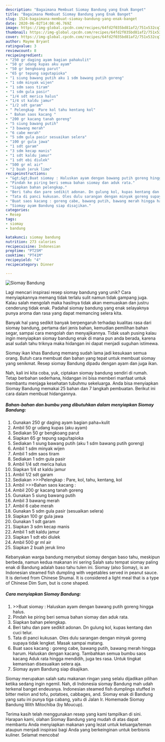 ```yaml
---
description: "Bagaimana Membuat Siomay Bandung yang Enak Banget"
title: "Bagaimana Membuat Siomay Bandung yang Enak Banget"
slug: 1524-bagaimana-membuat-siomay-bandung-yang-enak-banget
date: 2020-06-02T14:08:46.769Z
image: https://img-global.cpcdn.com/recipes/64fd2f035bd81af2/751x532cq70/siomay-bandung-foto-resep-utama.jpg
thumbnail: https://img-global.cpcdn.com/recipes/64fd2f035bd81af2/751x532cq70/siomay-bandung-foto-resep-utama.jpg
cover: https://img-global.cpcdn.com/recipes/64fd2f035bd81af2/751x532cq70/siomay-bandung-foto-resep-utama.jpg
author: Mayme Bryant
ratingvalue: 3
reviewcount: 8
recipeingredient:
- "250 gr daging ayam bagian pahakulit"
- "50 gr udang kupas aku ayam"
- "50 gr bengkoang parut"
- "65 gr tepung sagutapioka"
- "1 siung bawang putih aku 1 sdm bawang putih goreng"
- "1 sdm minyak wijen"
- "1 sdm saos tiram"
- "1 sdm gula pasir"
- "1/4 sdt merica halus"
- "1/4 st kaldu jamur"
- "1/2 sdt garam"
- " Pelengkap  Pare kol tahu kentang kol"
- " Bahan saos kacang "
- "200 gr kacang tanah goreng"
- "5 siung bawang putih"
- "3 bawang merah"
- "6 cabe merah"
- "5 sdm gula pasir sesuaikan selera"
- "100 gr gula jawa"
- "1 sdt garam"
- "3 sdm kecap manis"
- "1 sdt kaldu jamur"
- "1 sdt ebi diulek"
- "500 gr ml air"
- "2 buah jeruk limo"
recipeinstructions:
- "&gt;&gt;Buat siomay : Haluskan ayam dengan bawang putih goreng hingga halus."
- "Pindah ke piring beri semua bahan siomay dan aduk rata."
- "Siapkan bahan pelengkap."
- "Beri tahu dan pare sedikit adonan. Dn gulung kol, kupas kentang dan cuci telur."
- "Tata di panci kukusan. Oles dulu sarangan dengan minyak goreng supaya tidak lengket. Masak sampai matang."
- "Buat saos kacang : goreng cabe, bawang putih, bawang merah hingga harum. Haluskan dengan kacang. Tambahkan semua bumbu saos kacang Aduk rata hingga mendidih, juga tes rasa. Untuk tingkat kemanisan disesuaikan selera aja."
- "Siomay ayam Bandung siap disajikan."
categories:
- Resep
tags:
- siomay
- bandung

katakunci: siomay bandung 
nutrition: 273 calories
recipecuisine: Indonesian
preptime: "PT25M"
cooktime: "PT41M"
recipeyield: "4"
recipecategory: Dinner

---
```



![Siomay Bandung](https://img-global.cpcdn.com/recipes/64fd2f035bd81af2/751x532cq70/siomay-bandung-foto-resep-utama.jpg)

Lagi mencari inspirasi resep siomay bandung yang unik? Cara menyiapkannya memang tidak terlalu sulit namun tidak gampang juga. Kalau salah mengolah maka hasilnya tidak akan memuaskan dan justru cenderung tidak enak. Padahal siomay bandung yang enak selayaknya punya aroma dan rasa yang dapat memancing selera kita.

Banyak hal yang sedikit banyak berpengaruh terhadap kualitas rasa dari siomay bandung, pertama dari jenis bahan, kemudian pemilihan bahan segar, sampai cara mengolah dan menyajikannya. Tidak usah pusing kalau ingin menyiapkan siomay bandung enak di mana pun anda berada, karena asal sudah tahu triknya maka hidangan ini dapat menjadi suguhan istimewa.

Siomay ikan khas Bandung memang sudah lama jadi kesukaan semua orang. Butuh cara membuat dan bahan yang tepat untuk membuat siomay yang senikmat. Resep siomay Bandung dipadu dengan ayam dan juga ikan.


Nah, kali ini kita coba, yuk, ciptakan siomay bandung sendiri di rumah. Tetap berbahan sederhana, hidangan ini bisa memberi manfaat untuk membantu menjaga kesehatan tubuhmu sekeluarga. Anda bisa menyiapkan Siomay Bandung memakai 25 bahan dan 7 langkah pembuatan. Berikut ini cara dalam membuat hidangannya.

<!--inarticleads1-->

##### Bahan-bahan dan bumbu yang dibutuhkan dalam menyiapkan Siomay Bandung:

1. Gunakan 250 gr daging ayam bagian paha+kulit
1. Ambil 50 gr udang kupas (aku ayam)
1. Sediakan 50 gr bengkoang parut
1. Siapkan 65 gr tepung sagu/tapioka
1. Sediakan 1 siung bawang putih (aku 1 sdm bawang putih goreng)
1. Ambil 1 sdm minyak wijen
1. Ambil 1 sdm saos tiram
1. Sediakan 1 sdm gula pasir
1. Ambil 1/4 sdt merica halus
1. Siapkan 1/4 st kaldu jamur
1. Ambil 1/2 sdt garam
1. Sediakan  &gt;&gt;&gt;Pelengkap : Pare, kol, tahu, kentang, kol
1. Ambil  &gt;&gt;&gt;Bahan saos kacang :
1. Ambil 200 gr kacang tanah goreng
1. Gunakan 5 siung bawang putih
1. Ambil 3 bawang merah
1. Ambil 6 cabe merah
1. Gunakan 5 sdm gula pasir (sesuaikan selera)
1. Siapkan 100 gr gula jawa
1. Gunakan 1 sdt garam
1. Siapkan 3 sdm kecap manis
1. Ambil 1 sdt kaldu jamur
1. Siapkan 1 sdt ebi diulek
1. Ambil 500 gr ml air
1. Siapkan 2 buah jeruk limo


Kebanyakan warga bandung menyebut siomay dengan baso tahu, meskipun berbeda, namun kedua makanan ini sering Salah satu tempat siomay paling enak di Bandung adalah baso tahu tulen ini. Siomay (also Somay), is an Indonesian steamed fish dumpling with vegetables served in peanut sauce. It is derived from Chinese Shumai. It is considered a light meal that is a type of Chinese Dim Sum, but is cone shaped. 

<!--inarticleads2-->

##### Cara menyiapkan Siomay Bandung:

1. &gt;&gt;Buat siomay : Haluskan ayam dengan bawang putih goreng hingga halus.
1. Pindah ke piring beri semua bahan siomay dan aduk rata.
1. Siapkan bahan pelengkap.
1. Beri tahu dan pare sedikit adonan. Dn gulung kol, kupas kentang dan cuci telur.
1. Tata di panci kukusan. Oles dulu sarangan dengan minyak goreng supaya tidak lengket. Masak sampai matang.
1. Buat saos kacang : goreng cabe, bawang putih, bawang merah hingga harum. Haluskan dengan kacang. Tambahkan semua bumbu saos kacang Aduk rata hingga mendidih, juga tes rasa. Untuk tingkat kemanisan disesuaikan selera aja.
1. Siomay ayam Bandung siap disajikan.


Siomay merupakan salah satu makanan ringan yang selalu dijadikan pilihan ketika sedang ingin ngemil. Nah, di Indonesia siomay Bandung mah udah terkenal banget endeusnya. Indonesian steamed fish dumplings stuffed in bitter melon and tofu, potatoes, cabbages, and. Siomay enak di Bandung yang satu ini punya tiga cabang, yaitu di Jalan Ir. Homemade Siomay Bandung With Mitochiba (by Moucup). 

Terima kasih telah menggunakan resep yang kami tampilkan di sini. Harapan kami, olahan Siomay Bandung yang mudah di atas dapat membantu Anda menyiapkan makanan yang lezat untuk keluarga/teman ataupun menjadi inspirasi bagi Anda yang berkeinginan untuk berbisnis kuliner. Selamat mencoba!
